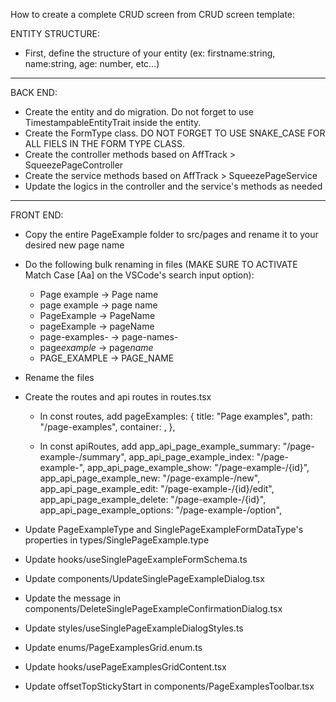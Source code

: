 How to create a complete CRUD screen from CRUD screen template:

ENTITY STRUCTURE:

-   First, define the structure of your entity (ex: firstname:string, name:string, age: number, etc...)

---

BACK END:

-   Create the entity and do migration. Do not forget to use TimestampableEntityTrait inside the entity.
-   Create the FormType class. DO NOT FORGET TO USE SNAKE_CASE FOR ALL FIELS IN THE FORM TYPE CLASS.
-   Create the controller methods based on AffTrack > SqueezePageController
-   Create the service methods based on AffTrack > SqueezePageService
-   Update the logics in the controller and the service's methods as needed

---

FRONT END:

-   Copy the entire PageExample folder to src/pages and rename it to your desired new page name

-   Do the following bulk renaming in files (MAKE SURE TO ACTIVATE Match Case [Aa] on the VSCode's search input option):

    -   Page example -> Page name
    -   page example -> page name
    -   PageExample -> PageName
    -   pageExample -> pageName
    -   page-examples- -> page-names-
    -   page*example* -> page*name*
    -   PAGE_EXAMPLE -> PAGE_NAME

-   Rename the files

-   Create the routes and api routes in routes.tsx

    -   In const routes, add
        pageExamples: {
        title: "Page examples",
        path: "/page-examples",
        container: <PageExamples />,
        },

    -   In const apiRoutes, add
        app_api_page_example_summary: "/page-example-/summary",
        app_api_page_example_index: "/page-example-",
        app_api_page_example_show: "/page-example-/{id}",
        app_api_page_example_new: "/page-example-/new",
        app_api_page_example_edit: "/page-example-/{id}/edit",
        app_api_page_example_delete: "/page-example-/{id}",
        app_api_page_example_options: "/page-example-/option",

-   Update PageExampleType and SinglePageExampleFormDataType's properties in types/SinglePageExample.type

-   Update hooks/useSinglePageExampleFormSchema.ts

-   Update components/UpdateSinglePageExampleDialog.tsx

-   Update the message in components/DeleteSinglePageExampleConfirmationDialog.tsx

-   Update styles/useSinglePageExampleDialogStyles.ts

-   Update enums/PageExamplesGrid.enum.ts

-   Update hooks/usePageExamplesGridContent.tsx

-   Update offsetTopStickyStart in components/PageExamplesToolbar.tsx
